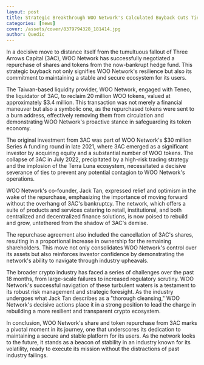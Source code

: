 ```yaml
---
layout: post
title: Strategic Breakthrough WOO Network's Calculated Buyback Cuts Ties with Three Arrows Capital, Pioneering a New Chapter in the Crypto Market
categories: [news]
cover: /assets/cover/8379794328_181414.jpg
author: Quedic
---
```


In a decisive move to distance itself from the tumultuous fallout of Three Arrows Capital (3AC), WOO Network has successfully negotiated a repurchase of shares and tokens from the now-bankrupt hedge fund. This strategic buyback not only signifies WOO Network's resilience but also its commitment to maintaining a stable and secure ecosystem for its users.

The Taiwan-based liquidity provider, WOO Network, engaged with Teneo, the liquidator of 3AC, to reclaim 20 million WOO tokens, valued at approximately $3.4 million. This transaction was not merely a financial maneuver but also a symbolic one, as the repurchased tokens were sent to a burn address, effectively removing them from circulation and demonstrating WOO Network's proactive stance in safeguarding its token economy.

The original investment from 3AC was part of WOO Network's $30 million Series A funding round in late 2021, where 3AC emerged as a significant investor by acquiring equity and a substantial number of WOO tokens. The collapse of 3AC in July 2022, precipitated by a high-risk trading strategy and the implosion of the Terra Luna ecosystem, necessitated a decisive severance of ties to prevent any potential contagion to WOO Network's operations.

WOO Network's co-founder, Jack Tan, expressed relief and optimism in the wake of the repurchase, emphasizing the importance of moving forward without the overhang of 3AC's bankruptcy. The network, which offers a suite of products and services catering to retail, institutional, and both centralized and decentralized finance solutions, is now poised to rebuild and grow, untethered from the shadow of 3AC's demise.

The repurchase agreement also included the cancellation of 3AC's shares, resulting in a proportional increase in ownership for the remaining shareholders. This move not only consolidates WOO Network's control over its assets but also reinforces investor confidence by demonstrating the network's ability to navigate through industry upheavals.

The broader crypto industry has faced a series of challenges over the past 18 months, from large-scale failures to increased regulatory scrutiny. WOO Network's successful navigation of these turbulent waters is a testament to its robust risk management and strategic foresight. As the industry undergoes what Jack Tan describes as a "thorough cleansing," WOO Network's decisive actions place it in a strong position to lead the charge in rebuilding a more resilient and transparent crypto ecosystem.

In conclusion, WOO Network's share and token repurchase from 3AC marks a pivotal moment in its journey, one that underscores its dedication to maintaining a secure and stable platform for its users. As the network looks to the future, it stands as a beacon of stability in an industry known for its volatility, ready to execute its mission without the distractions of past industry failings.
